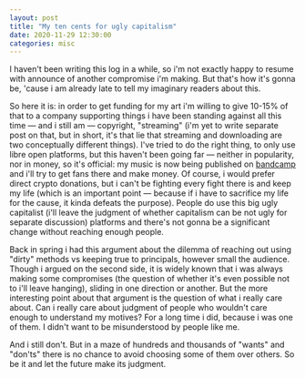 ```yaml
---
layout: post
title: "My ten cents for ugly capitalism"
date: 2020-11-29 12:30:00
categories: misc
---
```


I haven't been writing this log in a while, so i'm not exactly happy to resume
with announce of another compromise i'm making. But that's how it's gonna be,
'cause i am already late to tell my imaginary readers about this.

<cut/>

So here it is: in order to get funding for my art i'm willing to give 10-15% of
that to a company supporting things i have been standing against all this time —
and i still am — copyright, "streaming" (i'm yet to write separate post on that,
but in short, it's that lie that streaming and downloading are two conceptually
different things). I've tried to do the right thing, to only use libre open
platforms, but this haven't been going far — neither in popularity, nor in
money, so it's official: my music is now being published on
[bandcamp](https://caryoscelus.bandcamp.com) and i'll try to get fans there and
make money. Of course, i would prefer direct crypto donations, but i can't be
fighting every fight there is and keep my life (which is an important point —
because if i have to sacrifice my life for the cause, it kinda defeats the
purpose). People do use this big ugly capitalist (i'll leave the judgment of
whether capitalism can be not ugly for separate discussion) platforms and
there's not gonna be a significant change without reaching enough people.

Back in spring i had this argument about the dilemma of reaching out using
"dirty" methods vs keeping true to principals, however small the
audience. Though i argued on the second side, it is widely known that i was
always making some compromises (the question of whether it's even possible not
to i'll leave hanging), sliding in one direction or another. But the more
interesting point about that argument is the question of what i really care
about. Can i really care about judgment of people who wouldn't care enough to
understand my motives? For a long time i did, because i was one of them. I
didn't want to be misunderstood by people like me.

And i still don't. But in a maze of hundreds and thousands of "wants" and
"don'ts" there is no chance to avoid choosing some of them over others. So be it
and let the future make its judgment.